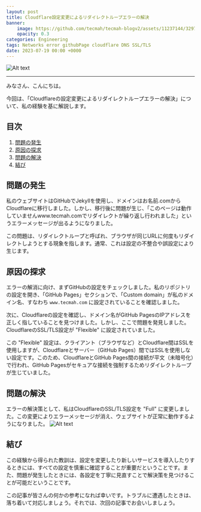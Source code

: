 ```yaml
---
layout: post
title: Cloudflare設定変更によるリダイレクトループエラーの解決
banner:
    image: https://github.com/tecmah/tecmah-blogv2/assets/11237144/32977341-319c-4e8d-8f2c-857c70c0d35f
    opacity: 0.3
categories: Engineering
tags: Networks error githubPage cloudflare DNS SSL/TLS
date: 2023-07-19 00:00 +0000
---
```

![Alt text](https://github.com/tecmah/tecmah-blogv2/assets/11237144/122e517d-1135-4a2d-81de-4804fffed657)

---

みなさん、こんにちは。

今回は、「Cloudflareの設定変更によるリダイレクトループエラーの解決」について、私の経験を基に解説します。

## 目次

1. [問題の発生](#問題の発生)
2. [原因の探求](#原因の探求)
3. [問題の解決](#問題の解決)
4. [結び](#結び)

## 問題の発生

私のウェブサイトはGitHubでJekyllを使用し、ドメインはお名前.comからCloudflareに移行しました。しかし、移行後に問題が生じ、「このページは動作していませんwww.tecmah.comでリダイレクトが繰り返し行われました」というエラーメッセージが出るようになりました。

この問題は、リダイレクトループと呼ばれ、ブラウザが同じURLに何度もリダイレクトしようとする現象を指します。通常、これは設定の不整合や誤設定により生じます。

## 原因の探求

エラーの解消に向け、まずGitHubの設定をチェックしました。私のリポジトリの設定を開き、「GitHub Pages」セクションで、「Custom domain」が私のドメイン名、すなわち `www.tecmah.com` に設定されていることを確認しました。

次に、Cloudflareの設定を確認し、ドメイン名がGitHub PagesのIPアドレスを正しく指していることを見つけました。しかし、ここで問題を発見しました。CloudflareのSSL/TLS設定が "Flexible" に設定されていました。

この "Flexible" 設定は、クライアント（ブラウザなど）とCloudflare間はSSLを使用しますが、Cloudflareとサーバー（GitHub Pages）間ではSSLを使用しない設定です。このため、CloudflareとGitHub Pages間の接続が平文（未暗号化）で行われ、GitHub Pagesがセキュアな接続を強制するためリダイレクトループが生じていました。

## 問題の解決

エラーの解決策として、私はCloudflareのSSL/TLS設定を "Full" に変更しました。この変更によりエラーメッセージが消え、ウェブサイトが正常に動作するようになりました。
![Alt text](https://github.com/tecmah/tecmah-blogv2/assets/11237144/70d168b9-ea30-429e-a7d7-dbce165ed45a)

## 結び

この経験から得られた教訓は、設定を変更したり新しいサービスを導入したりするときには、すべての設定を慎重に確認することが重要だということです。また、問題が発生したときには、各設定を丁寧に見直すことで解決策を見つけることが可能だということです。

この記事が皆さんの何かの参考になれば幸いです。トラブルに遭遇したときは、落ち着いて対応しましょう。それでは、次回の記事でお会いしましょう。
